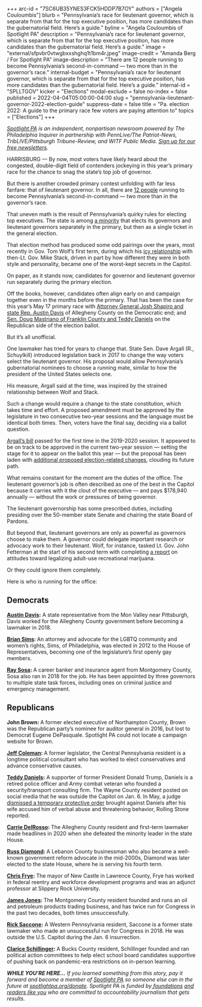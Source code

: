 +++
arc-id = "7SC6UB35YNES3FCK5HDDP7B7OY"
authors = ["Angela Couloumbis"]
blurb = "Pennsylvania’s race for lieutenant governor, which is separate from that for the top executive position, has more candidates than the gubernatorial field. Here’s a guide."
byline = "Angela Couloumbis of Spotlight PA"
description = "Pennsylvania’s race for lieutenant governor, which is separate from that for the top executive position, has more candidates than the gubernatorial field. Here’s a guide."
image = "external/sfpvbr0vtwgbxxshghq1t1bm4r.jpeg"
image-credit = "Amanda Berg / For Spotlight PA"
image-description = "There are 12 people running to become Pennsylvania’s second-in-command — two more than in the governor’s race."
internal-budget = "Pennsylvania’s race for lieutenant governor, which is separate from that for the top executive position, has more candidates than the gubernatorial field. Here’s a guide."
internal-id = "SPLLTGOV"
kicker = "Elections"
modal-exclude = false
no-index = false
published = 2022-04-04T05:00:00-04:00
slug = "pennsylvania-lieutenant-governor-2022-election-guide"
suppress-date = false
title = "Pa. election 2022: A guide to the primary race few voters are paying attention to"
topics = ["Elections"]
+++

<a href="https://www.spotlightpa.org/"><i>Spotlight PA</i></a><i> is an independent, nonpartisan newsroom powered by The Philadelphia Inquirer in partnership with PennLive/The Patriot-News, TribLIVE/Pittsburgh Tribune-Review, and WITF Public Media. </i><a href="https://www.spotlightpa.org/newsletters"><i>Sign up for our free newsletters</i></a><i>.</i>

HARRISBURG — By now, most voters have likely heard about the congested, double-digit field of contenders jockeying in this year’s primary race for the chance to snag the state’s top job of governor.

But there is another crowded primary contest unfolding with far less fanfare: that of lieutenant governor. In all, there are <a href="https://www.pavoterservices.pa.gov/ElectionInfo/FooterLinkReport.aspx?ID=1120">12 people</a> running to become Pennsylvania’s second-in-command — two more than in the governor’s race.

That uneven math is the result of Pennsylvania’s quirky rules for electing top executives. The state is among <a href="https://nlga.us/research/methods-of-election/">a minority</a> that elects its governors and lieutenant governors separately in the primary, but then as a single ticket in the general election.

<script src="https://www.spotlightpa.org/embed.js" async></script><div data-spl-embed-version="1" data-spl-src="https://www.spotlightpa.org/embeds/newsletter/"></div>

That election method has produced some odd pairings over the years, most recently in Gov. Tom Wolf’s first term, during which his <a href="https://www.inquirer.com/philly/news/politics/state/Mike-Stack-Wolf-feud-politics-Couloumbis.html">icy relationship</a> with then-Lt. Gov. Mike Stack, driven in part by how different they were in both style and personality, became one of the worst-kept secrets in the Capitol.

On paper, as it stands now, candidates for governor and lieutenant governor run separately during the primary election.

Off the books, however, candidates often align early on and campaign together even in the months before the primary. That has been the case for this year’s May 17 primary race with <a href="https://www.inquirer.com/news/josh-shapiro-austin-davis-governor-pa-20220104.html">Attorney General Josh Shapiro and state Rep. Austin Davis</a> of Allegheny County on the Democratic end; and <a href="https://www.pennlive.com/news/2022/01/mastriano-endorses-fellow-army-veteran-as-his-choice-for-pa-lieutenant-governor.html">Sen. Doug Mastriano of Franklin County and Teddy Daniels</a> on the Republican side of the election ballot.

But it’s all unofficial.

One lawmaker has tried for years to change that. State Sen. Dave Argall (R., Schuylkill) introduced legislation back in 2017 to change the way voters select the lieutenant governor. His proposal would allow Pennsylvania’s gubernatorial nominees to choose a running mate, similar to how the president of the United States selects one.

His measure, Argall said at the time, was inspired by the strained relationship between Wolf and Stack.

Such a change would require a change to the state constitution, which takes time and effort. A proposed amendment must be approved by the legislature in two consecutive two-year sessions and the language must be identical both times. Then, voters have the final say, deciding via a ballot question.

<a href="https://www.legis.state.pa.us/cfdocs/billinfo/BillInfo.cfm?syear=2019&sind=0&body=S&type=B&bn=133">Argall’s bill</a> passed for the first time in the 2019-2020 session. It appeared to be on track to be approved in the current two-year session — setting the stage for it to appear on the ballot this year — but the proposal has been laden with <a href="https://www.spotlightpa.org/news/2022/01/pennsylvania-constitutional-amendments-voters-id-regulations/">additional proposed election-related changes</a>, clouding its future path.

<script src="https://www.spotlightpa.org/embed.js" async></script><div data-spl-embed-version="1" data-spl-src="https://www.spotlightpa.org/embeds/donate/"></div>

What remains constant for the moment are the duties of the office. The lieutenant governor’s job is often described as one of the best in the Capitol because it carries with it the clout of the executive — and pays $178,940 annually — without the work or pressures of being governor.

The lieutenant governorship has some prescribed duties, including presiding over the 50-member state Senate and chairing the state Board of Pardons.

But beyond that, lieutenant governors are only as powerful as governors choose to make them. A governor could delegate important research or advocacy work to their lieutenant. Wolf, for instance, tasked Lt. Gov. John Fetterman at the start of his second term with completing <a href="https://www.governor.pa.gov/newsroom/gov-wolf-lt-gov-fetterman-announce-report-next-steps-after-adult-use-recreational-marijuana-tour/">a report</a> on attitudes toward legalizing adult-use recreational marijuana.

Or they could ignore them completely.

Here is who is running for the office:

## Democrats

<a href="https://joshshapiro.org/austin/"><b>Austin Davis</b></a><b>:</b> A state representative from the Mon Valley near Pittsburgh, Davis worked for the Allegheny County government before becoming a lawmaker in 2018.

<a href="https://sims4pa.com/"><b>Brian Sims</b></a><b>: </b>An attorney and advocate for the LGBTQ community and women’s rights, Sims, of Philadelphia, was elected in 2012 to the House of Representatives, becoming one of the legislature’s first openly gay members.

<a href="https://raysosaltgov2022.com/"><b>Ray Sosa</b></a><b>: </b>A career banker and insurance agent from Montgomery County, Sosa also ran in 2018 for the job. He has been appointed by three governors to multiple state task forces, including ones on criminal justice and emergency management.

<script src="https://www.spotlightpa.org/embed.js" async></script><div data-spl-embed-version="1" data-spl-src="https://www.spotlightpa.org/embeds/tips/?flag_text=ELECTION%202022&tip_text=Spotlight%20PA%20is%20covering%20Pennsylvania's%202022%20gubernatorial%20and%20legislative%20elections%20%E2%80%94%20and%20we%20want%20you%20to%20help%20shape%20our%20stories.%20%3Cb%3ETell%20us%20what%20you%20want%20to%20know%20about%20those%20races%2C%20and%20send%20us%20any%20questions%20you%20have%20about%20the%20voting%20system.%3C%2Fb%3E%20Use%20the%20form%20below%20to%20reach%20our%20election%20team.&form_name=elections-embed"></div>

## Republicans

<b>John Brown: </b>A former elected executive of Northampton County, Brown was the Republican party’s nominee for auditor general in 2016, but lost to Democrat Eugene DePasquale. Spotlight PA could not locate a campaign website for Brown.

<a href="https://colemanforpa.com/"><b>Jeff Coleman</b></a><b>: </b>A former legislator, the Central Pennsylvania resident is a longtime political consultant who has worked to elect conservatives and advance conservative causes.

<a href="https://teddydanielspa.com/"><b>Teddy Daniels</b></a><b>:</b> A supporter of former President Donald Trump, Daniels is a retired police officer and Army combat veteran who founded a security/transport consulting firm. The Wayne County resident posted on social media that he was outside the Capitol on Jan. 6. In May, a judge <a href="https://www.rollingstone.com/politics/politics-features/teddy-daniels-pennsylvania-domestic-abuse-1343762/" target="_blank">dismissed a temporary protective order</a> brought against Daniels after his wife accused him of verbal abuse and threatening behavior, Rolling Stone reported. 

<a href="https://carrieforpa.com/"><b>Carrie DelRosso</b></a><b>: </b>The Allegheny County resident and first-term lawmaker made headlines in 2020 when she defeated the minority leader in the state House.

<a href="http://russdiamond.vote/ci211230.php"><b>Russ Diamond</b></a><b>: </b>A Lebanon County businessman who also became a well-known government reform advocate in the mid-2000s, Diamond was later elected to the state House, where he is serving his fourth term.

<a href="https://citizensforchrisfrye.com/"><b>Chris Frye</b></a><b>: </b>The mayor of New Castle in Lawrence County, Frye has worked in federal reentry and workforce development programs and was an adjunct professor at Slippery Rock University.

<a href="https://jonesforltgovernorpa.com/"><b>James Jones</b></a><b>: </b>The Montgomery County resident founded and runs an oil and petroleum products trading business, and has twice run for Congress in the past two decades, both times unsuccessfully.

<a href="https://www.rickforlg.com/"><b>Rick Saccone</b></a><b>:</b> A Western Pennsylvania resident, Saccone is a former state lawmaker who made an unsuccessful run for Congress in 2018. He was outside the U.S. Capitol during the Jan. 6 insurrection.

<a href="https://web.archive.org/web/20220517091623/https://www.clariceforpa.com/"><b>Clarice Schillinger</b></a><b>: </b>A Bucks County resident, Schillinger founded and ran political action committees to help elect school board candidates supportive of pushing back on pandemic-era restrictions on in-person learning.

<i><b>WHILE YOU’RE HERE...</b></i><i> If you learned something from this story, pay it forward and become a member of </i><a href="https://www.spotlightpa.org/"><i>Spotlight PA</i></a><i> so someone else can in the future at </i><a href="http://spotlightpa.org/donate"><i>spotlightpa.org/donate</i></a><i>. Spotlight PA is funded by</i><a href="https://www.spotlightpa.org/support"><i> foundations</i></a><i> </i><a href="https://www.spotlightpa.org/support"><i>and readers like you</i></a><i> who are committed to accountability journalism that gets results.</i>
